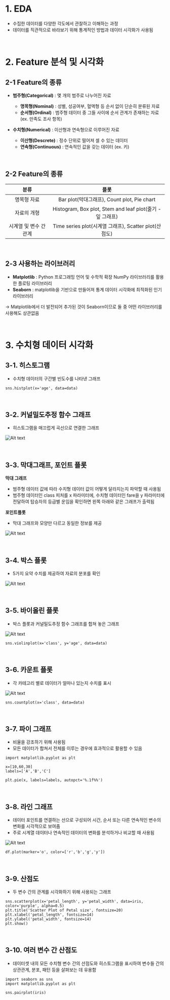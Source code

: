 # 1. EDA
- 수집한 데이터를 다양한 각도에서 관찰하고 이해하는 과정
-  데이터를 직관적으로 바라보기 위해 통계적인 방법과 데이터 시각화가 사용됨    
<br>

# 2. Feature 분석 및 시각화
## 2-1 Feature의 종류
- **범주형(Categorical)** : 몇 개의 범주로 나누어진 자료
  - **명목형(Nominal)** : 성별, 성공여부, 혈액형 등 순서 없이 단순히 분류된 자료
  - **순서형(Ordinal)** : 범주형 데이터 중 그들 사이에 순서 관계가 존재하는 자료 (ex. 만족도 조사 항목)
        
- **수치형(Numerical)** : 이산형과 연속형으로 이루어진 자료
  - **이산형(Descrete)** : 정수 단위로 떨어져 셀 수 있는 데이터
  - **연속형(Continuous)** : 연속적인 값을 갖는 데이터 (ex. 키)
<br>

## 2-2 Feature의 종류
|분류|플롯|
|:---:|:---:|
|명목형 자료|Bar plot(막대그래프), Count plot, Pie chart|
|자료의 개형|Histogram, Box plot, Stem and leaf plot(줄기 - 잎 그래프)|
|시계열 및 변수 간 관계|Time series plot(시계열 그래프), Scatter plot(산점도)|
<br>

## 2-3 사용하는 라이브러리
- **Matplotlib** : Python 프로그래밍 언어 및 수학적 확장 NumPy 라이브러리를 활용한 플로팅 라이브러리
- **Seaborn** : matplotlib을 기반으로 만들어져 통계 데이터 시각화에 최적화된 인기 라이브러리

→ Matplotlib에서 더 발전되어 추가된 것이 Seaborn이므로 둘 중 어떤 라이브러리를 사용해도 상관없음

<br>

# 3. 수치형 데이터 시각화
## 3-1. 히스토그램
- 수치형 데이터의 구간별 빈도수를 나타낸 그래프
```
sns.histplot(x='age', data=data)
``````
<br>

## 3-2. 커널밀도추정 함수 그래프
- 히스토그램을 매끄럽게 곡선으로 연결한 그래프

![Alt text](<Untitled (7).png>)

<br>

## 3-3. 막대그래프, 포인트 플롯
**막대 그래프**
- 범주형 데이터 값에 따라 수치형 데이터 값이 어떻게 달라지는지 파악할 때 사용됨 
- 범주형 데이터인 class 피처를 x 파라미터에, 수치형 데이터인 fare을 y 파라미터에 전달하여 탑승자의 등급별 운임을 확인하면 왼쪽 아래와 같은 그래프가 출력됨 
  
**포인트플롯** 
- 막대 그래프와 모양만 다르고 동일한 정보를 제공

![Alt text](<Untitled (12).png>)

<br>

## 3-4. 박스 플롯
- 5가지 요약 수치를 제공하여 자료의 분포를 확인
 
![Alt text](<Untitled (11).png>)
  
<br>

## 3-5. 바이올린 플롯
- 박스 플롯과 커널밀도추정 함수 그래프를 합쳐 놓은 그래프

![Alt text](<Untitled (10).png>)
```
sns.violinplot(x='class', y='age', data=data)
```
<br>

## 3-6. 카운트 플롯
- 각 카테고리 별로 데이터가 얼마나 있는지 수치를 표시

![Alt text](<Untitled (9).png>)
```
sns.countplot(x='class', data=data)
```

<br>

## 3-7. 파이 그래프
- 비율을 강조하기 위해 사용됨
- 모든 데이터가 합쳐서 전체를 이루는 경우에 효과적으로 활용할 수 있음
```
import matplotlib.pyplot as plt

x=[10,60,30]
labels=['A','B','C']

plt.pie(x, labels=labels, autopct='%.1f%%')
```
<br>

## 3-8. 라인 그래프
- 데이터 포인트를 연결하는 선으로 구성되어 시간, 순서 또는 다른 연속적인 변수의 변화를 시각적으로 보여줌 
- 주로 시계열 데이터나 연속적인 데이터의 변화를 분석하거나 비교할 때 사용됨

![Alt text](<Untitled (8).png>)
 ```
df.plot(marker='o', color=['r','b','g','y'])
 ``` 
<br>

## 3-9. 산점도
- 두 변수 간의 관계를 시각화하기 위해 사용되는 그래프 
```
sns.scatterplot(x='petal_length', y='petal_width', data=iris, color='purple', alpha=0.5)
plt.title('Scatter Plot of Petal size', fontsize=20)
plt.xlabel('petal_length', fontsize=14)
plt.ylabel('petal_width', fontsize=14)
plt.show()
```
<br>

## 3-10. 여러 변수 간 산점도
- 데이터셋 내의 모든 수치형 변수 간의 산점도와 히스토그램을 표시하여 변수들 간의 상관관계, 분포, 패턴 등을 살펴보는 데 유용함
```
import seaborn as sns
import matplotlib.pyplot as plt

sns.pairplot(iris)
```

[def]: https://www.notion.so/insightsg/EDA-ef38b5f7435145fda9429fba7b25ab3a?pvs=4#89353e1bdcb946f6bd266ceb65ad939c
[def2]: <Untitled (7)-1.png>